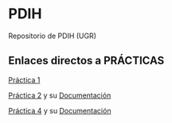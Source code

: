 # PDIH
Repositorio de PDIH (UGR)

## Enlaces directos a PRÁCTICAS

[Práctica 1](P1)

[Práctica 2](P2)  y su  [Documentación](P2/doc/documentacion_p2.md)

[Práctica 4](P4-sonido)  y su  [Documentación](https://github.com/Jesus-Sheriff/PDIH/blob/master/P4-sonido/S6-varios-sonidos/p4.md)

